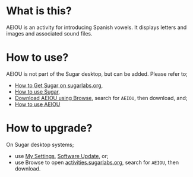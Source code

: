 What is this?
=============

AEIOU is an activity for introducing Spanish vowels.
It displays letters and images and associated sound files.

How to use?
===========

AEIOU is not part of the Sugar desktop, but can be added.  Please refer to;

* [How to Get Sugar on sugarlabs.org](https://sugarlabs.org/),
* [How to use Sugar](https://help.sugarlabs.org/),
* [Download AEIOU using Browse](https://activities.sugarlabs.org/), search for `AEIOU`, then download, and;
* [How to use AEIOU](https://help.sugarlabs.org/aeiou.html)

How to upgrade?
===============

On Sugar desktop systems;
* use [My Settings](https://help.sugarlabs.org/my_settings.html), [Software Update](https://help.sugarlabs.org/my_settings.html#software-update), or;
* use Browse to open [activities.sugarlabs.org](https://activities.sugarlabs.org/), search for `AEIOU`, then download.
